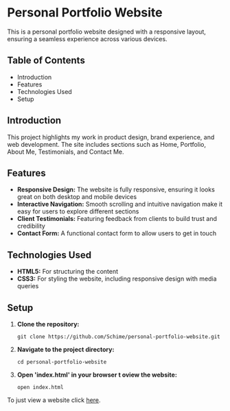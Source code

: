 # Personal Portfolio Website
This is a personal portfolio website designed with a responsive layout, ensuring a seamless experience across various devices.

## Table of Contents
  - Introduction
  - Features
  - Technologies Used
  - Setup

## Introduction
This project highlights my work in product design, brand experience, and web development. The site includes sections such as Home, Portfolio, About Me, Testimonials, and Contact Me.

## Features
  - **Responsive Design:** The website is fully responsive, ensuring it looks great on both desktop and mobile devices
  - **Interactive Navigation:** Smooth scrolling and intuitive navigation make it easy for users to explore different sections
  - **Client Testimonials:** Featuring feedback from clients to build trust and credibility
  - **Contact Form:** A functional contact form to allow users to get in touch

## Technologies Used
  - **HTML5:** For structuring the content
  - **CSS3:** For styling the website, including responsive design with media queries

## Setup
  1. **Clone the repository:**
     ```
     git clone https://github.com/Schime/personal-portfolio-website.git
     ```
  2. **Navigate to the project directory:**
     ```
     cd personal-portfolio-website
     ```
  3. **Open 'index.html' in your browser t oview the website:**
     ```
     open index.html
     ```
To just view a website click [here](https://schime.github.io/Portfolio_website/).


